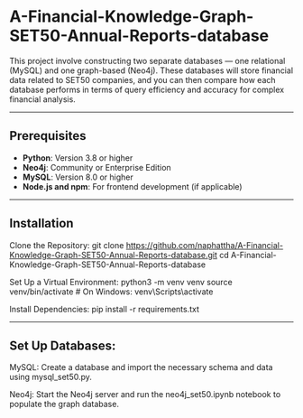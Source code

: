 # A-Financial-Knowledge-Graph-SET50-Annual-Reports-database
This project involve constructing two separate databases — one relational (MySQL) and one graph-based (Neo4j). These databases will store financial data related to SET50 companies, and you can then compare how each database performs in terms of query efficiency and accuracy for complex financial analysis.

---

## Prerequisites
- **Python**: Version 3.8 or higher  
- **Neo4j**: Community or Enterprise Edition  
- **MySQL**: Version 8.0 or higher  
- **Node.js and npm**: For frontend development (if applicable)
  
---

## Installation
Clone the Repository:
git clone https://github.com/naphattha/A-Financial-Knowledge-Graph-SET50-Annual-Reports-database.git
cd A-Financial-Knowledge-Graph-SET50-Annual-Reports-database

Set Up a Virtual Environment:
python3 -m venv venv
source venv/bin/activate  # On Windows: venv\Scripts\activate

Install Dependencies:
pip install -r requirements.txt

---

## Set Up Databases:

MySQL: Create a database and import the necessary schema and data using mysql_set50.py.

Neo4j: Start the Neo4j server and run the neo4j_set50.ipynb notebook to populate the graph database.
